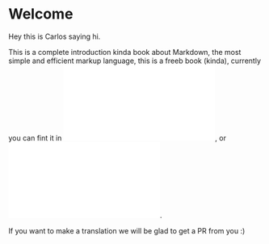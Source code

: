 # Welcome

Hey this is Carlos saying hi.

This is a complete introduction kinda book about Markdown, the most simple and efficient markup language, this is a freeb book (kinda), currently you can fint it in ![spanish](es/README.md), or ![english](en/README.md).

If you want to make a translation we will be glad to get a PR from you :)